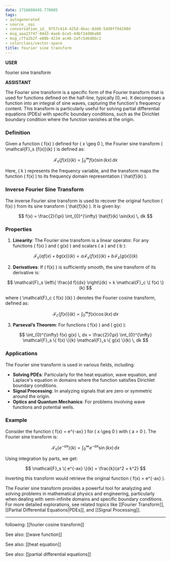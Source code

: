 ```yaml
---
date: 1716608445.770605
tags:
- autogenerated
- source__oai
- conversation_id__9757c414-425d-4bac-8dd8-5dd9ff94190d
- msg_aaa23747-84d3-4ae6-bca5-44bf14d86a88
- msg_c7fa2b2f-e88b-4234-ac46-2afc5d6d6bc1
- colorclass/vector-space
title: fourier sine transform
---
```


**USER**

fourier sine transform


**ASSISTANT**

The Fourier sine transform is a specific form of the Fourier transform that is used for functions defined on the half-line, typically $[0, \infty)$. It decomposes a function into an integral of sine waves, capturing the function's frequency content. This transform is particularly useful for solving partial differential equations (PDEs) with specific boundary conditions, such as the Dirichlet boundary condition where the function vanishes at the origin.

### Definition

Given a function \( f(x) \) defined for \( x \geq 0 \), the Fourier sine transform \( \mathcal{F}_s \{f(x)\}(k) \) is defined as:

$$
\mathcal{F}_s \{f(x)\}(k) = \int_{0}^{\infty} f(x) \sin(kx) \, dx
$$

Here, \( k \) represents the frequency variable, and the transform maps the function \( f(x) \) to its frequency domain representation \( \hat{f}(k) \).

### Inverse Fourier Sine Transform

The inverse Fourier sine transform is used to recover the original function \( f(x) \) from its sine transform \( \hat{f}(k) \). It is given by:

$$
f(x) = \frac{2}{\pi} \int_{0}^{\infty} \hat{f}(k) \sin(kx) \, dk
$$

### Properties

1. **Linearity**: The Fourier sine transform is a linear operator. For any functions \( f(x) \) and \( g(x) \) and scalars \( a \) and \( b \):

$$
\mathcal{F}_s \{ a f(x) + b g(x) \}(k) = a \mathcal{F}_s \{ f(x) \}(k) + b \mathcal{F}_s \{ g(x) \}(k)
$$

2. **Derivatives**: If \( f(x) \) is sufficiently smooth, the sine transform of its derivative is:

$$
\mathcal{F}_s \left\{ \frac{d f}{dx} \right\}(k) = k \mathcal{F}_c \{ f(x) \}(k)
$$

where \( \mathcal{F}_c \{ f(x) \}(k) \) denotes the Fourier cosine transform, defined as:

$$
\mathcal{F}_c \{ f(x) \}(k) = \int_{0}^{\infty} f(x) \cos(kx) \, dx
$$

3. **Parseval’s Theorem**: For functions \( f(x) \) and \( g(x) \):

$$
\int_{0}^{\infty} f(x) g(x) \, dx = \frac{2}{\pi} \int_{0}^{\infty} \mathcal{F}_s \{ f(x) \}(k) \mathcal{F}_s \{ g(x) \}(k) \, dk
$$

### Applications

The Fourier sine transform is used in various fields, including:

- **Solving PDEs**: Particularly for the heat equation, wave equation, and Laplace's equation in domains where the function satisfies Dirichlet boundary conditions.
- **Signal Processing**: In analyzing signals that are zero or symmetric around the origin.
- **Optics and Quantum Mechanics**: For problems involving wave functions and potential wells.

### Example

Consider the function \( f(x) = e^{-ax} \) for \( x \geq 0 \) with \( a > 0 \). The Fourier sine transform is:

$$
\mathcal{F}_s \{ e^{-ax} \}(k) = \int_{0}^{\infty} e^{-ax} \sin(kx) \, dx
$$

Using integration by parts, we get:

$$
\mathcal{F}_s \{ e^{-ax} \}(k) = \frac{k}{a^2 + k^2}
$$

Inverting this transform would retrieve the original function \( f(x) = e^{-ax} \).

The Fourier sine transform provides a powerful tool for analyzing and solving problems in mathematical physics and engineering, particularly when dealing with semi-infinite domains and specific boundary conditions. For more detailed explorations, see related topics like [[Fourier Transform]], [[Partial Differential Equations|PDEs]], and [[Signal Processing]].


---


following: [[fourier cosine transform]]

See also: [[wave function]]


See also: [[heat equation]]


See also: [[partial differential equations]]